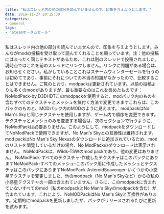 ```yaml
---
title: "私はスレッド内の他の部分を読んでいませんので、印象を与えようとします。"
date: 2019-11-27 10:15:30
categories:
- General
tags:
- "Steamオータムセール"
---
```


私はスレッド内の他の部分を読んでいませんので、印象を与えようとします。みんながmodの投稿を受け取って読んでくれることを願っています。注：他の投稿にはまったく同じテキストがあるため、これは別のスレッドで投稿されました。現時点ではこれを前のスレッドにリンクしません。リンクに問題がある場合は、お知らせください。私がしていることこれはスチームウィンターセールを行うのは初めてであり、事前にそれについての本当の知識がなかったので、比較することはできません。ご覧のとおり、modpackは更新されています。以前の投稿よりも多くのmodがありますが、最も重要なのはこれを含めたものです：NoModPack-by D3DHDTこのmodpackを使用すると、modパック内のものを含むすべてのテクスチャとメッシュを気付く方法で変更できますこれらは、このパックのものと、MODパック内のMODのように見えます。 modpackはNo Man&#39;s Skyと同じテクスチャを使用しますが、ゲーム内で順序を変更できます。テクスチャとメッシュのみを変更する場合は、次のセクションで行うように、NoModPackは必要ありません。このようにして、modpackをダウンロードしてNoModPackで使用できますが、No Man&#39;s Skyとの互換性は維持されます。 mod packはNo Man&#39;s Sky Nexusのダウンロードに追加されているため、modのリストを閲覧しているだけの場合、No ModPackのダウンロードは表示されません。 NoModPackは、Wilds-TSWのmod packであり、他の変更はありません。 NoModPack-すべてのテクスチャ-作成したテクスチャはこのパックにありますNoModPack-すべてのメッシュ-このパック用に作成したメッシュとテクスチャはこのパックにありますNoModPack-AsteroidScavenger-いくつかの小惑星テクスチャを変更しました、他のmodpack（No Man&#39;s Skyなど）からの私の小惑星テクスチャの一部は含まれていません。さらに、このmodpackに含まれていないすべてのmod（私のmodpackとNo Man&#39;s Skyのmodpackを含む）が含まれています。これにより、NoMODPackはNo Man&#39;s Skyと互換性があります。定期的にmodpackを更新しましたが、パックがリリースされるたびに更新を試みます。
